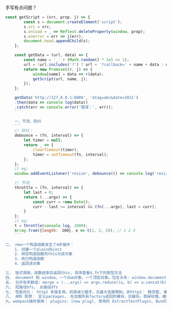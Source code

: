 手写有点问题？

``` javascript
const getScript = (src, prop, j) => {
        const s = document.createElement('script');
        s.src = src;
        s.onload = _ => Reflect.deleteProperty(window, prop);
        s.onerror = err => j(err);
        document.head.appendChild(s);
    };

    const getData = (url, data) => {
        const name = '_' + (Math.random() * 1e5 >> 1);
        url = !url.includes('?') ? url + '?callback=' + name + data : url + '&callback=' + name + data;
        return new Promise((r, j) => {
            window[name] = data => r(data);
            getScript(url, name, j);
        });
    };

    getData('http://127.0.0.1:8080', '&tag=abc&date=2011')
    .then(data => console.log(data))
    .catch(err => console.error('错误：', err));
    ```

    一、节流，防抖
    ```
    // 防抖：
    debounce = (fn, interval) => {
        let timer = null;
        return _ => {
            clearTimeout(timer);
            timer = setTimeout(fn, interval);
        };
    };
    // eg:
    window.addEventListener('resize', debounce(() => console.log('resize'), 500));

    // 节流:
    throttle = (fn, interval) => {
        let last = 0;
        return (...args) => {
            const curr = +new Date();
            curr - last >= interval && (fn(...args), last = curr);
        }
    };
    // eg:
    t = throttle(console.log, 1000);
    Array.from({length:　100}, e => t(1, 2, 3)); // 1 2 3
    ```

二、 new一个构造函数发生了4步操作：
    1. 创建一个plainObject
    2. 绑定构造函数的this为该对象
    3. 执行构造函数
    4. 返回该对象

三、 链式调用，函数结束后返回this, 具体查看$.fn下的原型方法
四、 document 和 window，一个dom对象，一个顶层对象。包含关系: window.document
五、 合并有序数组: merge = (...args) => args.reduce((a, b) => a.concat(b), []);
六、 短路径bfs， 长路径dfs
七、 性能优化： http2 多路复用，同源减少握手，无最大连接限制。非http2： 精灵图, 模块化, tree-shake, splitChunks, uglify
八、 AMD 思想： 定义packages， 先加载所有factory返回的模块，后缓存。首屏较慢，模块带缓存，非esm动态加载，babel注意编译之后，没有_default.
九、webpack插件使用： plugins: [new plug], 常用的 ExtractTextPlugin, BundleAnalysePlugin, HtmlWebpackPlugin 插件编写。。不知